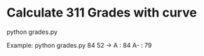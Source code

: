 # Calculate 311 Grades with curve

python grades.py <A> <C>


Example: 
python grades.py 84 52 -> 
A  : 84
A- : 79
